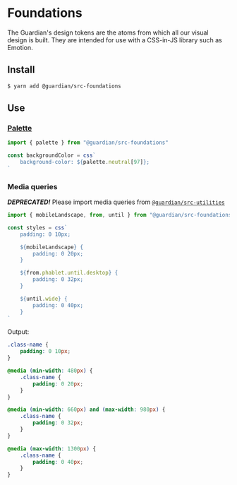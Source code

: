 # Foundations

The Guardian's design tokens are the atoms from which all our visual design is built. They are intended for use with a CSS-in-JS library such as Emotion.

## Install

```sh
$ yarn add @guardian/src-foundations
```

## Use

### [Palette](https://zeroheight.com/2a1e5182b/p/606d47)

```ts
import { palette } from "@guardian/src-foundations"

const backgroundColor = css`
    background-color: ${palette.neutral[97]};
`
```

### Media queries

**_DEPRECATED!_** Please import media queries from [`@guardian/src-utilities`](https://github.com/guardian/source-components/tree/master/packages/utilities#media-queries)

```ts
import { mobileLandscape, from, until } from "@guardian/src-foundations"

const styles = css`
    padding: 0 10px;

    ${mobileLandscape} {
        padding: 0 20px;
    }

    ${from.phablet.until.desktop} {
        padding: 0 32px;
    }

    ${until.wide} {
        padding: 0 40px;
    }
`
```

Output:

```css
.class-name {
    padding: 0 10px;
}

@media (min-width: 480px) {
    .class-name {
        padding: 0 20px;
    }
}

@media (min-width: 660px) and (max-width: 980px) {
    .class-name {
        padding: 0 32px;
    }
}

@media (max-width: 1300px) {
    .class-name {
        padding: 0 40px;
    }
}
```
